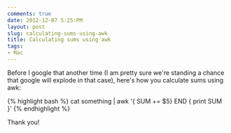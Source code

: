 ```yaml
---
comments: true
date: 2012-12-07 5:25:PM
layout: post
slug: calculating-sums-using-awk
title: Calculating sums using awk
tags:
- Mac
---
```


Before I google that another time (I am pretty sure we're standing a chance that google will explode in that case), here's how you calculate sums using awk:

{% highlight bash %}
cat something | awk '{ SUM += $5} END { print SUM }'
{% endhighlight %}

Thank you!